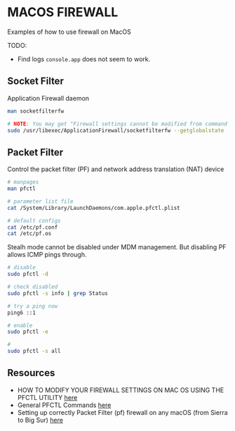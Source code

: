 # MACOS FIREWALL

Examples of how to use firewall on MacOS  

TODO:  

* Find logs `console.app` does not seem to work.  

## Socket Filter

Application Firewall daemon

```sh
man socketfilterfw

# NOTE: You may get "Firewall settings cannot be modified from command line on managed Mac computers."
sudo /usr/libexec/ApplicationFirewall/socketfilterfw --getglobalstate
```

## Packet Filter

Control the packet filter (PF) and network address translation (NAT) device

```sh
# manpages
man pfctl
```

```sh
# parameter list file
cat /System/Library/LaunchDaemons/com.apple.pfctl.plist

# default configs
cat /etc/pf.conf
cat /etc/pf.os
```

Stealh mode cannot be disabled under MDM management.  But disabling PF allows ICMP pings through.  

```sh
# disable 
sudo pfctl -d

# check disabled
sudo pfctl -s info | grep Status

# try a ping now
ping6 ::1

# enable
sudo pfctl -e
```

```sh
# 
sudo pfctl -s all
```

## Resources

* HOW TO MODIFY YOUR FIREWALL SETTINGS ON MAC OS USING THE PFCTL UTILITY [here](https://lemp.io/how-to-modify-firewall-settings-mac-os-command-line/)
* General PFCTL Commands [here](https://www.openbsdhandbook.com/pf/cheat_sheet/)
* Setting up correctly Packet Filter (pf) firewall on any macOS (from Sierra to Big Sur) [here](https://iyanmv.medium.com/setting-up-correctly-packet-filter-pf-firewall-on-any-macos-from-sierra-to-big-sur-47e70e062a0e)  

